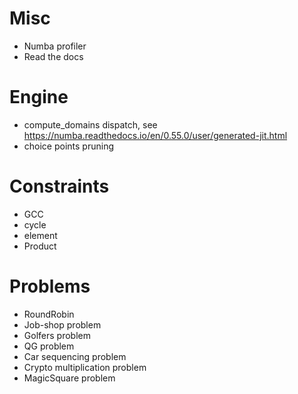 # Misc
- Numba profiler
- Read the docs

# Engine
- compute_domains dispatch, see https://numba.readthedocs.io/en/0.55.0/user/generated-jit.html 
- choice points pruning

# Constraints
- GCC
- cycle
- element
- Product

# Problems
- RoundRobin
- Job-shop problem 
- Golfers problem
- QG problem
- Car sequencing problem
- Crypto multiplication problem
- MagicSquare problem